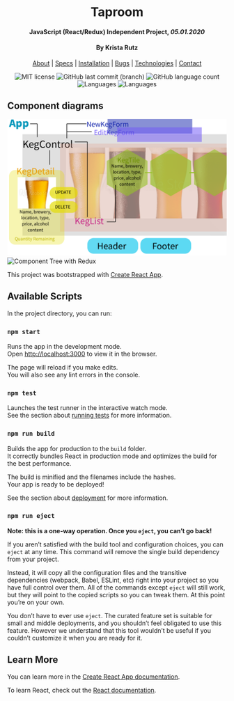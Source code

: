 <div align=center>

# Taproom

#### JavaScript (React/Redux) Independent Project, _05.01.2020_

#### By **Krista Rutz**

[About](#About) | [Specs](#Specs) | [Installation](#Installation-Instructions) | [Bugs](#Known-Bugs) | [Technologies](#Technologies-Used) | [Contact](#Support-and-Contact-Details)

![MIT license](https://img.shields.io/github/license/KristaRutz/taproom?color=yellow&style=for-the-badge) ![GitHub last commit (branch)](https://img.shields.io/github/last-commit/KristaRutz/taproom/master?color=yellow&style=for-the-badge) ![GitHub language count](https://img.shields.io/github/languages/count/KristaRutz/taproom?color=yellow&style=for-the-badge) ![Languages](https://img.shields.io/github/languages/top/KristaRutz/taproom?color=yellow&style=for-the-badge) ![Languages](https://img.shields.io/netlify/88d2f14d-1f3f-47ed-ab8a-ed5f2e8b1f57?color=yellow&style=for-the-badge)

</div>

## Component diagrams

![Component Tree](IMG_1561.PNG)
![Component Tree with Redux]()

This project was bootstrapped with [Create React App](https://github.com/facebook/create-react-app).

## Available Scripts

In the project directory, you can run:

### `npm start`

Runs the app in the development mode.<br />
Open [http://localhost:3000](http://localhost:3000) to view it in the browser.

The page will reload if you make edits.<br />
You will also see any lint errors in the console.

### `npm test`

Launches the test runner in the interactive watch mode.<br />
See the section about [running tests](https://facebook.github.io/create-react-app/docs/running-tests) for more information.

### `npm run build`

Builds the app for production to the `build` folder.<br />
It correctly bundles React in production mode and optimizes the build for the best performance.

The build is minified and the filenames include the hashes.<br />
Your app is ready to be deployed!

See the section about [deployment](https://facebook.github.io/create-react-app/docs/deployment) for more information.

### `npm run eject`

**Note: this is a one-way operation. Once you `eject`, you can’t go back!**

If you aren’t satisfied with the build tool and configuration choices, you can `eject` at any time. This command will remove the single build dependency from your project.

Instead, it will copy all the configuration files and the transitive dependencies (webpack, Babel, ESLint, etc) right into your project so you have full control over them. All of the commands except `eject` will still work, but they will point to the copied scripts so you can tweak them. At this point you’re on your own.

You don’t have to ever use `eject`. The curated feature set is suitable for small and middle deployments, and you shouldn’t feel obligated to use this feature. However we understand that this tool wouldn’t be useful if you couldn’t customize it when you are ready for it.

## Learn More

You can learn more in the [Create React App documentation](https://facebook.github.io/create-react-app/docs/getting-started).

To learn React, check out the [React documentation](https://reactjs.org/).
